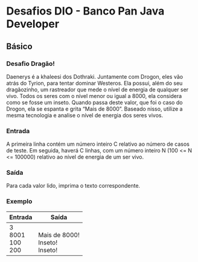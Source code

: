 # Desafios DIO - Banco Pan Java Developer

## Básico

### Desafio Dragão!

Daenerys é a khaleesi dos Dothraki. Juntamente com Drogon, eles vão atrás do Tyrion, para tentar dominar Westeros. Ela possui, além do seu dragãozinho, um rastreador que mede o nível de energia de qualquer ser vivo. Todos os seres com o nível menor ou igual a 8000, ela considera como se fosse um inseto. Quando passa deste valor, que foi o caso do Drogon, ela se espanta e grita “Mais de 8000”. Baseado nisso, utilize a mesma tecnologia e analise o nível de energia dos seres vivos.

### Entrada

A primeira linha contém um número inteiro C relativo ao número de casos de teste. Em seguida, haverá C linhas, com um número inteiro N (100 <= N <= 100000) relativo ao nível de energia de um ser vivo.

### Saída

Para cada valor lido, imprima o texto correspondente.



### Exemplo

| Entrada                    | Saída                                 |
|----------------------------|---------------------------------------|
| 3<br/>8001<br/>100<br/>200 | <br/>Mais de 8000!<br/>Inseto!<br/>Inseto! |





